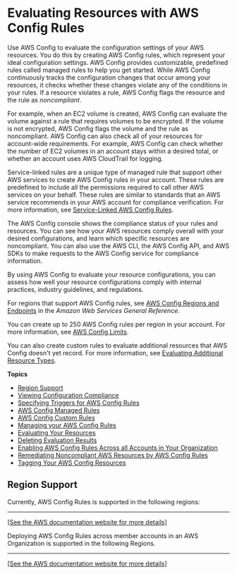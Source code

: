 # Evaluating Resources with AWS Config Rules<a name="evaluate-config"></a>

Use AWS Config to evaluate the configuration settings of your AWS resources\. You do this by creating AWS Config rules, which represent your ideal configuration settings\. AWS Config provides customizable, predefined rules called managed rules to help you get started\. While AWS Config continuously tracks the configuration changes that occur among your resources, it checks whether these changes violate any of the conditions in your rules\. If a resource violates a rule, AWS Config flags the resource and the rule as *noncompliant*\.

For example, when an EC2 volume is created, AWS Config can evaluate the volume against a rule that requires volumes to be encrypted\. If the volume is not encrypted, AWS Config flags the volume and the rule as noncompliant\. AWS Config can also check all of your resources for account\-wide requirements\. For example, AWS Config can check whether the number of EC2 volumes in an account stays within a desired total, or whether an account uses AWS CloudTrail for logging\.

Service\-linked rules are a unique type of managed rule that support other AWS services to create AWS Config rules in your account\. These rules are predefined to include all the permissions required to call other AWS services on your behalf\. These rules are similar to standards that an AWS service recommends in your AWS account for compliance verification\. For more information, see [Service\-Linked AWS Config Rules](service-linked-awsconfig-rules.md)\.

The AWS Config console shows the compliance status of your rules and resources\. You can see how your AWS resources comply overall with your desired configurations, and learn which specific resources are noncompliant\. You can also use the AWS CLI, the AWS Config API, and AWS SDKs to make requests to the AWS Config service for compliance information\.

By using AWS Config to evaluate your resource configurations, you can assess how well your resource configurations comply with internal practices, industry guidelines, and regulations\.

For regions that support AWS Config rules, see [AWS Config Regions and Endpoints](https://docs.aws.amazon.com/general/latest/gr/awsconfig.html) in the *Amazon Web Services General Reference*\.

You can create up to 250 AWS Config rules per region in your account\. For more information, see [AWS Config Limits](https://docs.aws.amazon.com/config/latest/developerguide/configlimits.html)\.

You can also create custom rules to evaluate additional resources that AWS Config doesn't yet record\. For more information, see [Evaluating Additional Resource Types](evaluate-config_develop-rules_nodejs.md#creating-custom-rules-for-additional-resource-types)\.

**Topics**
+ [Region Support](#region-support-config-rules)
+ [Viewing Configuration Compliance](evaluate-config_view-compliance.md)
+ [Specifying Triggers for AWS Config Rules](evaluate-config-rules.md)
+ [AWS Config Managed Rules](evaluate-config_use-managed-rules.md)
+ [AWS Config Custom Rules](evaluate-config_develop-rules.md)
+ [Managing your AWS Config Rules](evaluate-config_manage-rules.md)
+ [Evaluating Your Resources](evaluating-your-resources.md)
+ [Deleting Evaluation Results](deleting-evaluations-results.md)
+ [Enabling AWS Config Rules Across all Accounts in Your Organization](config-rule-multi-account-deployment.md)
+ [Remediating Noncompliant AWS Resources by AWS Config Rules](remediation.md)
+ [Tagging Your AWS Config Resources](tagging.md)

## Region Support<a name="region-support-config-rules"></a>

Currently, AWS Config Rules is supported in the following regions:


****  
[\[See the AWS documentation website for more details\]](http://docs.aws.amazon.com/config/latest/developerguide/evaluate-config.html)

Deploying AWS Config Rules across member accounts in an AWS Organization is supported in the following Regions\.


****  
[\[See the AWS documentation website for more details\]](http://docs.aws.amazon.com/config/latest/developerguide/evaluate-config.html)